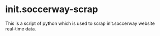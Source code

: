 # init.soccerway-scrap

This is a script of python which is used to scrap init.soccerway website real-time data.
